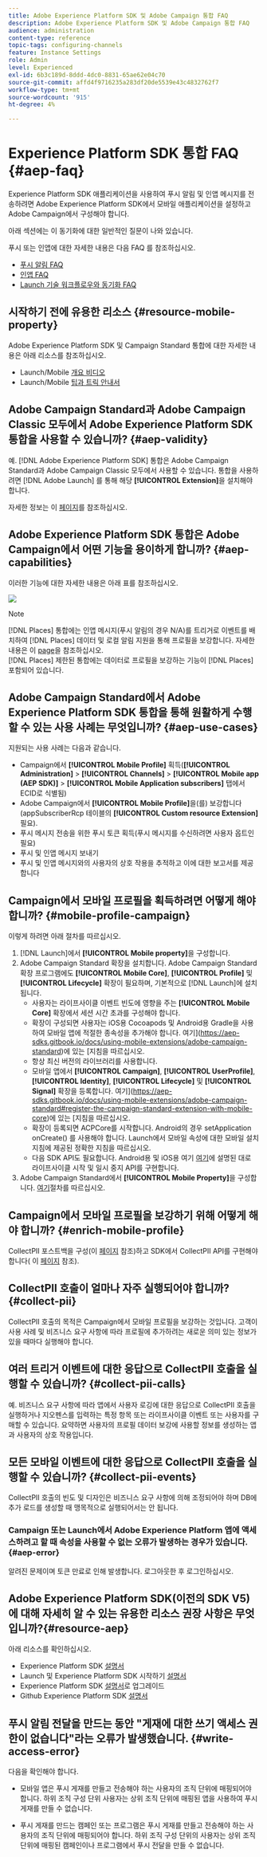 ```yaml
---
title: Adobe Experience Platform SDK 및 Adobe Campaign 통합 FAQ
description: Adobe Experience Platform SDK 및 Adobe Campaign 통합 FAQ
audience: administration
content-type: reference
topic-tags: configuring-channels
feature: Instance Settings
role: Admin
level: Experienced
exl-id: 6b3c189d-8ddd-4dc0-8831-65ae62e04c70
source-git-commit: affd4f9716235a283df20de5539e43c4832762f7
workflow-type: tm+mt
source-wordcount: '915'
ht-degree: 4%

---
```


# Experience Platform SDK 통합 FAQ {#aep-faq}

Experience Platform SDK 애플리케이션을 사용하여 푸시 알림 및 인앱 메시지를 전송하려면 Adobe Experience Platform SDK에서 모바일 애플리케이션을 설정하고 Adobe Campaign에서 구성해야 합니다.

아래 섹션에는 이 동기화에 대한 일반적인 질문이 나와 있습니다.

푸시 또는 인앱에 대한 자세한 내용은 다음 FAQ 를 참조하십시오.

* [푸시 알림 FAQ](../../channels/using/about-push-notifications.md#push-faq)
* [인앱 FAQ](../../channels/using/in-app-faq.md)
* [Launch 기술 워크플로우와 동기화 FAQ](../../administration/using/syncwithlaunch-faq.md)

## 시작하기 전에 유용한 리소스 {#resource-mobile-property}

Adobe Experience Platform SDK 및 Campaign Standard 통합에 대한 자세한 내용은 아래 리소스를 참조하십시오.

* Launch/Mobile [개요 비디오](https://www.adobe.com/experience-platform/launch.html#acpl-mobile-video)
* Launch/Mobile [팁과 트릭 안내서](https://www.adobe.com/content/dam/dx/us/en/products/experience-platform/launch-tag-manager/pdfs/adobe-cloud-platform-launch-tips-and-tricks-sheet.pdf)

## Adobe Campaign Standard과 Adobe Campaign Classic 모두에서 Adobe Experience Platform SDK 통합을 사용할 수 있습니까? {#aep-validity}

예. [!DNL Adobe Experience Platform SDK] 통합은 Adobe Campaign Standard과 Adobe Campaign Classic 모두에서 사용할 수 있습니다. 통합을 사용하려면 [!DNL Adobe Launch] 를 통해 해당 **[!UICONTROL Extension]**&#x200B;을 설치해야 합니다.

자세한 정보는 이 [페이지](https://aep-sdks.gitbook.io/docs/using-mobile-extensions/adobe-campaign-standard)를 참조하십시오.

## Adobe Experience Platform SDK 통합은 Adobe Campaign에서 어떤 기능을 용이하게 합니까? {#aep-capabilities}

이러한 기능에 대한 자세한 내용은 아래 표를 참조하십시오.

![](assets/faq.png)

>[!NOTE]
>
>[!DNL Places] 통합에는 인앱 메시지(푸시 알림의 경우 N/A)를 트리거로 이벤트를 배치하여  [!DNL Places] 데이터 및 로컬 알림 지원을 통해 프로필을 보강합니다. 자세한 내용은 이 [page](../../channels/using/preparing-and-sending-an-in-app-message.md)을 참조하십시오. <br>[!DNL Places] 제한된 통합에는 데이터로 프로필을 보강하는 기능이  [!DNL Places] 포함되어 있습니다.

## Adobe Campaign Standard에서 Adobe Experience Platform SDK 통합을 통해 원활하게 수행할 수 있는 사용 사례는 무엇입니까? {#aep-use-cases}

지원되는 사용 사례는 다음과 같습니다.

* Campaign에서 **[!UICONTROL Mobile Profile]** 획득(**[!UICONTROL Administration]** > **[!UICONTROL Channels]** > **[!UICONTROL Mobile app (AEP SDK)]** > **[!UICONTROL Mobile Application subscribers]** 탭에서 ECID로 식별됨)
* Adobe Campaign에서 **[!UICONTROL Mobile Profile]**&#x200B;을(를) 보강합니다(appSubscriberRcp 테이블의 **[!UICONTROL Custom resource Extension]** 필요).
* 푸시 메시지 전송을 위한 푸시 토큰 획득(푸시 메시지를 수신하려면 사용자 옵트인 필요)
* 푸시 및 인앱 메시지 보내기
* 푸시 및 인앱 메시지와의 사용자의 상호 작용을 추적하고 이에 대한 보고서를 제공합니다

## Campaign에서 모바일 프로필을 획득하려면 어떻게 해야 합니까? {#mobile-profile-campaign}

이렇게 하려면 아래 절차를 따르십시오.

1. [!DNL Launch]에서 **[!UICONTROL Mobile property]**&#x200B;을 구성합니다.
1. Adobe Campaign Standard 확장을 설치합니다. Adobe Campaign Standard 확장 프로그램에도 **[!UICONTROL Mobile Core]**, **[!UICONTROL Profile]** 및 **[!UICONTROL Lifecycle]** 확장이 필요하며, 기본적으로 [!DNL Launch]에 설치됩니다.
   * 사용자는 라이프사이클 이벤트 빈도에 영향을 주는 **[!UICONTROL Mobile Core]** 확장에서 세션 시간 초과를 구성해야 합니다.
   * 확장이 구성되면 사용자는 iOS용 Cocoapods 및 Android용 Gradle을 사용하여 모바일 앱에 적절한 종속성을 추가해야 합니다. 여기](https://aep-sdks.gitbook.io/docs/using-mobile-extensions/adobe-campaign-standard)에 있는 [지침을 따르십시오.
   * 항상 최신 버전의 라이브러리를 사용합니다.
   * 모바일 앱에서 **[!UICONTROL Campaign]**, **[!UICONTROL UserProfile]**, **[!UICONTROL Identity]**, **[!UICONTROL Lifecycle]** 및 **[!UICONTROL Signal]** 확장을 등록합니다. 여기](https://aep-sdks.gitbook.io/docs/using-mobile-extensions/adobe-campaign-standard#register-the-campaign-standard-extension-with-mobile-core)에 있는 [지침을 따르십시오.
   * 확장이 등록되면 ACPCore를 시작합니다. Android의 경우 setApplication onCreate() 를 사용해야 합니다. Launch에서 모바일 속성에 대한 모바일 설치 지침에 제공된 정확한 지침을 따르십시오.
   * 다음 SDK API도 필요합니다. Android용 및 iOS용 여기 [여기](https://aep-sdks.gitbook.io/docs/using-mobile-extensions/mobile-core/lifecycle/lifecycle-extension-in-android)에 설명된 대로 라이프사이클 시작 및 일시 중지 API를 구현합니다.
1. Adobe Campaign Standard에서 **[!UICONTROL Mobile Property]**&#x200B;을 구성합니다. [여기](../../administration/using/configuring-a-mobile-application.md#channel-specific-config)절차를 따르십시오.

## Campaign에서 모바일 프로필을 보강하기 위해 어떻게 해야 합니까? {#enrich-mobile-profile}

CollectPII 포스트백을 구성(이 [페이지](https://helpx.adobe.com/campaign/kb/config-app-in-launch.html#PIIpostback) 참조)하고 SDK에서 CollectPII API를 구현해야 합니다( 이 [페이지](https://aep-sdks.gitbook.io/docs/using-mobile-extensions/mobile-core/mobile-core-api-reference#collect-pii) 참조).

## CollectPII 호출이 얼마나 자주 실행되어야 합니까? {#collect-pii}

CollectPII 호출의 목적은 Campaign에서 모바일 프로필을 보강하는 것입니다. 고객이 사용 사례 및 비즈니스 요구 사항에 따라 프로필에 추가하려는 새로운 의미 있는 정보가 있을 때마다 실행해야 합니다.

## 여러 트리거 이벤트에 대한 응답으로 CollectPII 호출을 실행할 수 있습니까? {#collect-pii-calls}

예. 비즈니스 요구 사항에 따라 앱에서 사용자 로깅에 대한 응답으로 CollectPII 호출을 실행하거나 지오펜스를 입력하는 특정 항목 또는 라이프사이클 이벤트 또는 사용자를 구매할 수 있습니다. 요약하면 사용자의 프로필 데이터 보강에 사용할 정보를 생성하는 앱과 사용자의 상호 작용입니다.

## 모든 모바일 이벤트에 대한 응답으로 CollectPII 호출을 실행할 수 있습니까? {#collect-pii-events}

CollectPII 호출의 빈도 및 디자인은 비즈니스 요구 사항에 의해 조정되어야 하며 DB에 추가 로드를 생성할 때 맹목적으로 실행되어서는 안 됩니다.

### Campaign 또는 Launch에서 Adobe Experience Platform 앱에 액세스하려고 할 때 속성을 사용할 수 없는 오류가 발생하는 경우가 있습니다. {#aep-error}

알려진 문제이며 토큰 만료로 인해 발생합니다. 로그아웃한 후 로그인하십시오.

## Adobe Experience Platform SDK(이전의 SDK V5)에 대해 자세히 알 수 있는 유용한 리소스 권장 사항은 무엇입니까?{#resource-aep}

아래 리소스를 확인하십시오.

* Experience Platform SDK [설명서](https://aep-sdks.gitbook.io/docs/)
* Launch 및 Experience Platform SDK 시작하기 [설명서](https://aep-sdks.gitbook.io/docs/getting-started/create-a-mobile-property)
* Experience Platform SDK [설명서](https://aep-sdks.gitbook.io/docs/resources/upgrading-to-aep)로 업그레이드
* Github Experience Platform SDK [설명서](https://github.com/Adobe-Marketing-Cloud/acp-sdks/)

## 푸시 알림 전달을 만드는 동안 &quot;게재에 대한 쓰기 액세스 권한이 없습니다&quot;라는 오류가 발생했습니다. {#write-access-error}

다음을 확인해야 합니다.

* 모바일 앱은 푸시 게재를 만들고 전송해야 하는 사용자의 조직 단위에 매핑되어야 합니다. 하위 조직 구성 단위 사용자는 상위 조직 단위에 매핑된 앱을 사용하여 푸시 게재를 만들 수 없습니다.

* 푸시 게재를 만드는 캠페인 또는 프로그램은 푸시 게재를 만들고 전송해야 하는 사용자의 조직 단위에 매핑되어야 합니다. 하위 조직 구성 단위의 사용자는 상위 조직 단위에 매핑된 캠페인이나 프로그램에서 푸시 전달을 만들 수 없습니다.
